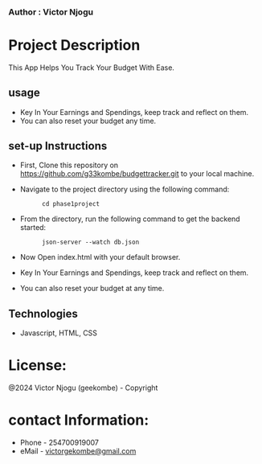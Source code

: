 
### Author : Victor Njogu 

# Project Description
This App Helps You Track Your Budget With Ease.

## usage 
- Key In Your Earnings and Spendings, keep track and reflect on them.
- You can also reset your budget any time.

## set-up Instructions

- First, Clone this repository on https://github.com/g33kombe/budgettracker.git to your local machine.

- Navigate to the project directory using the following command:

            cd phase1project

- From the directory, run the following command to get the backend started:

            json-server --watch db.json

- Now Open index.html with your default browser.
- Key In Your Earnings and Spendings, keep track and reflect on them.
- You can also reset your budget at any time.

## Technologies 
- Javascript, HTML, CSS

# License:
@2024 Victor Njogu (geekombe) - Copyright


# contact Information:
- Phone - 254700919007
- eMail - victorgekombe@gmail.com
